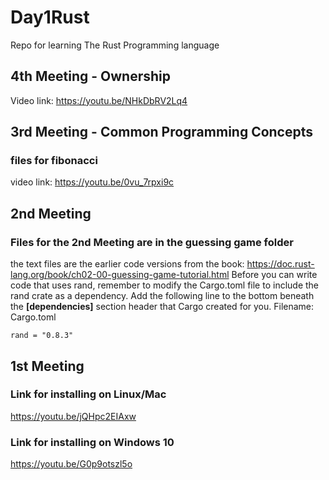 # Day1Rust
Repo for learning The Rust Programming language
## 4th Meeting - Ownership
Video link: https://youtu.be/NHkDbRV2Lq4
## 3rd Meeting  - Common Programming Concepts
### files for fibonacci
video link: https://youtu.be/0vu_7rpxi9c
## 2nd Meeting
### Files for the 2nd Meeting are in the guessing game folder
the text files are the earlier code versions from the book: https://doc.rust-lang.org/book/ch02-00-guessing-game-tutorial.html
Before you can write code that uses rand, remember to modify the Cargo.toml file to include the rand crate as a dependency. Add the following line to the bottom beneath the **[dependencies]** section header that Cargo created for you.
Filename: Cargo.toml

 `rand = "0.8.3" `

## 1st Meeting
### Link for installing on Linux/Mac
https://youtu.be/jQHpc2EIAxw
### Link for installing on Windows 10
https://youtu.be/G0p9otszl5o
